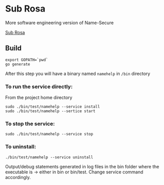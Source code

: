 # Sub Rosa
More software engineering version of Name-Secure

[Sub Rosa](https://en.wikipedia.org/wiki/Sub_rosa)

## Build
```
export GOPATH=`pwd`
go generate
```
After this step you will have a binary named ```namehelp``` in ```/bin``` directory

### To run the service directly:
From the project home directory
```
sudo ./bin/test/namehelp --service install
sudo ./bin/test/namehelp --sertice start
```

### To stop the service:
```
sudo ./bin/test/namehelp --service stop
```

### To uninstall:
```
./bin/test/namehelp --service uninstall
```
Output/debug statements generated in log files in the bin folder where the executable is -> either in bin or bin/test. Change service command accordingly.
